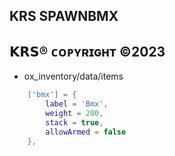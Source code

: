 ## KRS SPAWNBMX

## 𝗞𝗥𝗦® ᴄᴏᴘʏʀɪɢʜᴛ ©2023

* ox_inventory/data/items
```Lua
    ['bmx'] = {
        label = 'Bmx',
        weight = 200,
        stack = true,
        allowArmed = false
    },